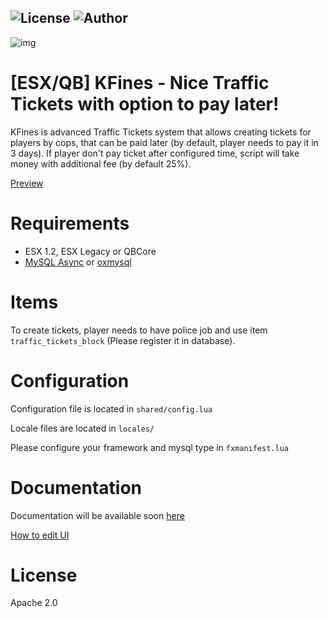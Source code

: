 ![License](https://img.shields.io/badge/License-Apache%202.0-orange)
![Author](https://img.shields.io/badge/Author-KPG--TB-green)
---

![img](https://i.imgur.com/LXGfW4c.png)

# [ESX/QB] KFines - Nice Traffic Tickets with option to pay later!

KFines is advanced Traffic Tickets system that allows creating tickets for players by cops, that can be paid later (by default, player needs to pay it in 3 days). If player don't pay ticket after configured time, script will take money with additional fee (by default 25%). 

[Preview](https://www.youtube.com/watch?v=ZU05HcPkEu8&ab_channel=KPG-TB)

# Requirements

- ESX 1.2, ESX Legacy or QBCore
- [MySQL Async](https://github.com/brouznouf/fivem-mysql-async) or [oxmysql](https://forum.cfx.re/t/standalone-oxmysql-lightweight-mysql-wrapper/4755120)

# Items

To create tickets, player needs to have police job and use item `traffic_tickets_block` (Please register it in database). 

# Configuration

Configuration file is located in `shared/config.lua`

Locale files are located in `locales/`

Please configure your framework and mysql type in `fxmanifest.lua`

# Documentation

Documentation will be available soon [here](https://docs.kpgtb.pl/)

[How to edit UI](https://github.com/KPGTB/fivem-react-template)

# License
Apache 2.0
